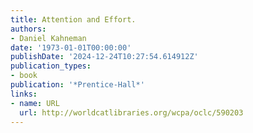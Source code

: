 ```yaml
---
title: Attention and Effort.
authors:
- Daniel Kahneman
date: '1973-01-01T00:00:00'
publishDate: '2024-12-24T10:27:54.614912Z'
publication_types:
- book
publication: '*Prentice-Hall*'
links:
- name: URL
  url: http://worldcatlibraries.org/wcpa/oclc/590203
---
```

